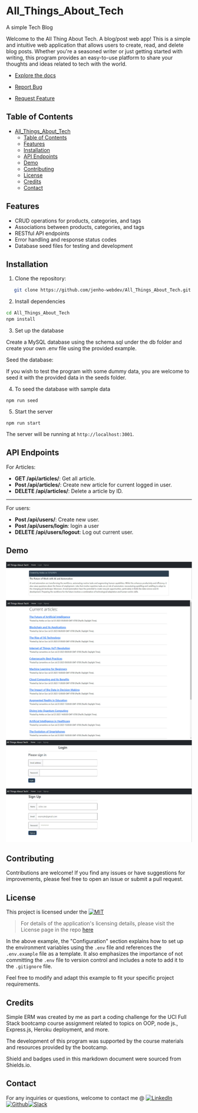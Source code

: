 # All_Things_About_Tech

A simple Tech Blog

Welcome to the All Thing About Tech. A blog/post web app! This is a simple and intuitive web application that allows users to create, read, and delete blog posts. Whether you're a seasoned writer or just getting started with writing, this program provides an easy-to-use platform to share your thoughts and ideas related to tech with the world.

- [Explore the docs]( https://github.com/jenho-webdev/All_Things_About_Tech)

- [Report Bug](https://github.com/jenho-webdev/All_Things_About_Tech/issues/)

- [Request Feature](https://github.com/jenho-webdev/All_Things_About_Tech/issues)

## Table of Contents

- [All\_Things\_About\_Tech](#all_things_about_tech)
  - [Table of Contents](#table-of-contents)
  - [Features](#features)
  - [Installation](#installation)
  - [API Endpoints](#api-endpoints)
  - [Demo](#demo)
  - [Contributing](#contributing)
  - [License](#license)
  - [Credits](#credits)
  - [Contact](#contact)

## Features

- CRUD operations for products, categories, and tags
- Associations between products, categories, and tags
- RESTful API endpoints
- Error handling and response status codes
- Database seed files for testing and development

## Installation

1. Clone the repository:

```bash
   git clone https://github.com/jenho-webdev/All_Things_About_Tech.git
```

2. Install dependencies


```bash
cd All_Things_About_Tech
npm install
```

3. Set up the database

Create a MySQL database using the schema.sql under the db folder and create your own .env file using the provided example.

Seed the database: 

If you wish to test the program with some dummy data, you are welcome to seed it with the provided data in the seeds folder.

4.  To seed the database with sample data

```bush
npm run seed
```

5. Start the server

```bush
npm run start
```


The server will be running at `http://localhost:3001`.

## API Endpoints

For Articles:

- **GET /api/articles/**: Get all article.
- **Post /api/articles/**: Create new article for current logged in user.
- **DELETE /api/articles/**: Delete a article by ID.
  
-------------------------------------------------------------------------

For users:

- **Post /api/users/**: Create new user.
- **Post /api/users/login**: login a user
- **DELETE /api/users/logout**: Log out current user.


## Demo

![Article page](./public/img/article_page_demo.jpg)
![Home Page](./public/img/homepage_demo.jpg)
![Login page](./public/img/login_demo.jpg)
![Sign up page](./public/img/signup_demo.jpg)
## Contributing

Contributions are welcome! If you find any issues or have suggestions for improvements, please feel free to open an issue or submit a pull request.

## License

This project is licensed under the [![MIT](https://img.shields.io/badge/License-MIT-lightgrey.svg)](https://github.com/jenho-webdev/ERM/blob/main/LICENSE)

> For details of the application's licensing details, please visit the License page in the repo [here](https://github.com/jenho-webdev/ERM/blob/main/LICENSE)
>
>
In the above example, the "Configuration" section explains how to set up the environment variables using the `.env` file and references the `.env.example` file as a template. It also emphasizes the importance of not committing the `.env` file to version control and includes a note to add it to the `.gitignore` file.

Feel free to modify and adapt this example to fit your specific project requirements.



## Credits

Simple ERM was created by me as part a coding challenge for the UCI Full Stack bootcamp course assignment related to topics on OOP, node js., Express.js, Heroku deployment, and more.

The development of this program was supported by the course materials and resources provided by the bootcamp.

Shield and badges used in this markdown document were sourced from Shields.io.

## Contact

For any inquiries or questions, welcome to contact me @
[![LinkedIn][linkedin-shield]](https://www.linkedin.com/in/jen-h-202a1723/)[![Github][Github-shield]](https://github.com/jenho-webdev/Personal-Portfolio)[![Slack][slack-shield]](https://jenworkspace-as73396.slack.com/archives/C052QLTJQHG)

<!-- MARKDOWN LINKS & IMAGES -->
<!-- https://www.markdownguide.org/basic-syntax/#reference-style-links -->
[linkedin-shield]: https://img.shields.io/badge/-LinkedIn-black.svg?style=for-the-badge&logo=linkedin&colorB=555
[Github-shield]:https://img.shields.io/badge/GitHub-100000?style=for-the-badge&logo=github&logoColor=white
[slack-shield]:https://img.shields.io/badge/Slack-4A154B?style=for-the-badge&logo=slack&logoColor=white


